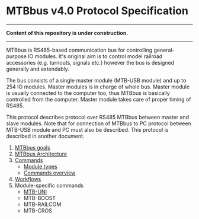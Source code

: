 MTBbus v4.0 Protocol Specification
==================================

---

**Content of this repository is under construction.**

---

MTBbus is RS485-based communication bus for controlling general-purpose IO
modules. It's original aim is to control model railroad accessories (e.g.
turnouts, signals etc.) however the bus is designed generally and extendably.

The bus consists of a single master module (MTB-USB module) and up to 254
IO modules. Master modules is in charge of whole bus. Master module is usually
connected to the computer too, thus MTBbus is basically controlled from the
computer. Master module takes care of proper timing of RS485.

This protocol describes protocol over RS485 MTBbus between master and slave
modules. Note that for connection of MTBbus to PC protocol between MTB-USB
module and PC must also be described. This protocol is described in another
document.

 1. [MTBbus goals](goals.md)
 2. [MTBbus Architecture](architecture.md)
 3. [Commands](commands.md)
    - [Module types](module-types.md)
    - [Commands overview](commands-overview.md)
 4. [Workflows](workflows.md)
 5. Module-specific commands
    - [MTB-UNI](modules/uni.md)
    - MTB-BOOST
    - MTB-RAILCOM
    - MTB-CROS
